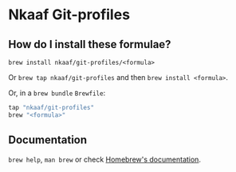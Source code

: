 # Nkaaf Git-profiles

## How do I install these formulae?

`brew install nkaaf/git-profiles/<formula>`

Or `brew tap nkaaf/git-profiles` and then `brew install <formula>`.

Or, in a `brew bundle` `Brewfile`:

```ruby
tap "nkaaf/git-profiles"
brew "<formula>"
```

## Documentation

`brew help`, `man brew` or check [Homebrew's documentation](https://docs.brew.sh).
